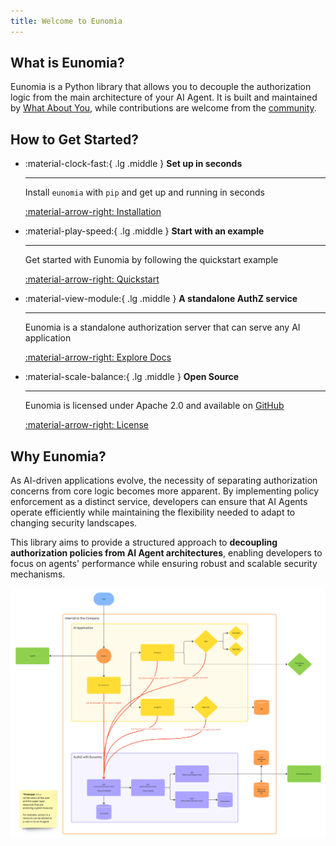 ```yaml
---
title: Welcome to Eunomia
---
```


## What is Eunomia?
Eunomia is a Python library that allows you to decouple the authorization logic from the main architecture of your AI Agent.
It is built and maintained by [What About You][whataboutyou-website], while contributions are welcome from the [community](../community/index.md).


## How to Get Started?
<div class="grid cards" markdown>

-   :material-clock-fast:{ .lg .middle } __Set up in seconds__

    ---

    Install `eunomia` with `pip` and get up and running in seconds

    [:material-arrow-right: Installation](installation.md#install-latest-release)


-   :material-play-speed:{ .lg .middle } __Start with an example__

    ---

    Get started with Eunomia by following the quickstart example

    [:material-arrow-right: Quickstart](quickstart.md)


-   :material-view-module:{ .lg .middle } __A standalone AuthZ service__

    ---

    Eunomia is a standalone authorization server that can serve any AI application

    [:material-arrow-right: Explore Docs](../api/index.md)


-   :material-scale-balance:{ .lg .middle } __Open Source__

    ---

    Eunomia is licensed under Apache 2.0 and available on [GitHub][eunomia-github]

    [:material-arrow-right: License](license.md)

</div>


## Why Eunomia?

As AI-driven applications evolve, the necessity of separating authorization concerns from core logic becomes more apparent. By implementing policy enforcement as a distinct service, developers can ensure that AI Agents operate efficiently while maintaining the flexibility needed to adapt to changing security landscapes.

This library aims to provide a structured approach to **decoupling authorization policies from AI Agent architectures**, enabling developers to focus on agents' performance while ensuring robust and scalable security mechanisms.

![schema](../assets/schema.png)

[eunomia-github]: https://github.com/whataboutyou-ai/eunomia
[whataboutyou-website]: https://whataboutyou.ai
